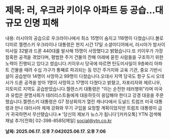 # **제목: 러, 우크라 키이우 아파트 등 공습...대규모 인명 피해**

  내용: 러시아의 공습으로 우크라이나에서 최소 15명이 숨지고 116명이 다쳤습니다.볼로디미르 젤렌스키 우크라이나 대통령은 현지 시간 17일 소셜미디어에서, 러시아가 밤사이 미사일 32발과 드론 440대를 발사해 15명이 사망했다고 밝혔습니다.또 키이우가 가장 참혹한 공격을 겪었다며, 평범한 주거 건물의 잔해 아래에 묻힌 사람들을 구조하기 위한 노력이 진행되고 있다고 썼습니다.키이우시 당국에 따르면 탄도미사일이 9층짜리 아파트 건물을 때려 수십 가구가 통째로 파괴되는 등 민간 주거지와 교육 기관, 중요 기반시설이 공습받아 14명이 사망하고 99명이 다쳤습니다.오데사 지역 당국도 항구 도시 오데사가 드론 공격을 받아 1명이 사망하고 17명이 다쳤다고 밝혔고, 자포리자와 체르니우, 지토미르 지역도 공습받았습니다.젤렌스키 대통령은 "이는 순전한 테러행위"라며 미국과 유럽은 문명사회가 테러리스트들에게 대응하듯이 응답해야 한다고 강경 대응을 주문했습니다.젤렌스키 대통령은 G7 정상회의가 열린 캐나다에서 도널드 트럼프 미국 대통령과 만나 대러시아 제재 강화와 무기 구입을 요청할 계획이었지만 트럼프 대통령이 급거 귀국하면서 무산됐습니다.※ '당신의 제보가 뉴스가 됩니다'[카카오톡] YTN 검색해 채널 추가[전화] 02-398-8585[메일] social@ytn.co.kr

  **날짜: 2025.06.17. 오후 7:042025.06.17. 오후 7:06**